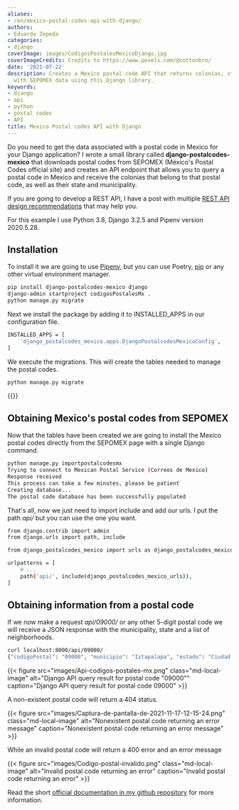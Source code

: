 ```yaml
---
aliases:
- /en/mexico-postal-codes-api-with-django/
authors:
- Eduardo Zepeda
categories:
- django
coverImage: images/CodigosPostalesMexicoDjango.jpg
coverImageCredits: Credits to https://www.pexels.com/@cottonbro/
date: '2021-07-22'
description: Creates a Mexico postal code API that returns colonias, state and municipality,
  with SEPOMEX data using this Django library.
keywords:
- django
- api
- python
- postal codes
- API
title: Mexico Postal codes API with Django
---
```


Do you need to get the data associated with a postal code in Mexico for your Django application? I wrote a small library called **django-postalcodes-mexico** that downloads postal codes from SEPOMEX (México's Postal Codes official site) and creates an API endpoint that allows you to query a postal code in Mexico and receive the colonias that belong to that postal code, as well as their state and municipality.

If you are going to develop a REST API, I have a post with multiple [REST API design recommendations](/en/software-architecture/basic-characteristics-of-an-api-rest-api/) that may help you.

For this example I use Python 3.8, Django 3.2.5 and Pipenv version 2020.5.28.

## Installation

To install it we are going to use [Pipenv](/en/python/pipenv-the-virtual-environment-manager-you-dont-know/), but you can use Poetry, [pip](/en/python/python-virtualenv-linux-basic-tutorial/) or any other virtual environment manager.

```bash
pip install django-postalcodes-mexico django
django-admin startproject codigosPostalesMx .
python manage.py migrate
```

Next we install the package by adding it to INSTALLED_APPS in our configuration file.

```bash
INSTALLED_APPS = [
    'django_postalcodes_mexico.apps.DjangoPostalcodesMexicoConfig',
]
```

We execute the migrations. This will create the tables needed to manage the postal codes.

```bash
python manage.py migrate
```

{{<ad>}}

## Obtaining Mexico's postal codes from SEPOMEX

Now that the tables have been created we are going to install the Mexico postal codes directly from the SEPOMEX page with a single Django command.

```bash
python manage.py importpostalcodesmx
Trying to connect to Mexican Postal Service (Correos de Mexico)
Response received
This process can take a few minutes, please be patient
Creating database...
The postal code database has been successfully populated
```

That's all, now we just need to import include and add our urls. I put the path _api/_ but you can use the one you want.

```bash
from django.contrib import admin
from django.urls import path, include

from django_postalcodes_mexico import urls as django_postalcodes_mexico_urls

urlpatterns = [
    # ...
    path('api/', include(django_postalcodes_mexico_urls)),
]
```

## Obtaining information from a postal code

If we now make a request _api/09000/_ or any other 5-digit postal code we will receive a JSON response with the municipality, state and a list of neighborhoods.

```bash
curl localhost:8000/api/09000/
{"codigoPostal": "09000", "municipio": "Iztapalapa", "estado": "Ciudad de M\u00e9xico", "colonias": ["La Asunci\u00f3n", "San Ignacio", "San Jos\u00e9", "San Lucas", "San Pablo", "San Pedro", "Santa B\u00e1rbara"]}
```

{{< figure src="images/Api-codigos-postales-mx.png" class="md-local-image" alt="Django API query result for postal code \"09000\"" caption="Django API query result for postal code 09000" >}}

A non-existent postal code will return a 404 status.

{{< figure src="images/Captura-de-pantalla-de-2021-11-17-12-15-24.png" class="md-local-image" alt="Nonexistent postal code returning an error message" caption="Nonexistent postal code returning an error message" >}}

While an invalid postal code will return a 400 error and an error message

{{< figure src="images/Codigo-postal-invalido.png" class="md-local-image" alt="Invalid postal code returning an error" caption="Invalid postal code returning an error" >}}

Read the short [official documentation in my github repository](https://github.com/EduardoZepeda/django-postalcodes-mexico) for more information.